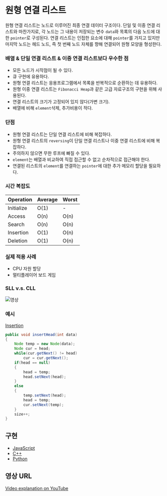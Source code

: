 # 원형 연결 리스트

원형 연결 리스트는 노드로 이루어진 최종 연결 데이터 구조이다. 단일 및 이중 연결 리스트와 마찬가지로, 각 노드는 그 내용이 저장되는 변수 `data`와 목록의 다음 노드에 대한 `pointer`로 구성된다.
연결 리스트는 인접한 요소에 대해 `pointer`를 가지고 있지만 마지막 노드는 헤드 노드, 즉 첫 번째 노드 자체를 향해 연결되어 원형 모양을 형성한다.

### 배열 & 단일 연결 리스트 & 이중 연결 리스트보다 우수한 점

- 모든 노드가 시작점이 될 수 있다.
- 큐 구현에 유용하다.
- 원형 연결 리스트는 응용프로그램에서 목록을 반복적으로 순환하는 데 유용하다.
- 원형 이중 연결 리스트는 `Fibonacci Heap`과 같은 고급 자료구조의 구현을 위해 사용된다.
- 연결 리스트의 크기가 고정되어 있지 않다(가변 크기).
- 배열에 비해 `element`삭제, 추가비용이 적다.

### 단점

- 원형 연결 리스트는 단일 연결 리스트에 비해 복잡하다.
- 원형 연결 리스트의 `reversing`이 단일 연결 리스트나 이중 연결 리스트에 비해 복잡하다.
- 주의하지 않으면 무한 루프에 빠질 수 있다.
- `element`는 배열과 비교하여 직접 접근할 수 없고 순차적으로 접근해야 한다.
- 연결된 리스트의 `element`를 연결하는 `pointer`에 대한 추가 메모리 할당을 필요하다.

### 시간 복잡도

| Operation | Average | Worst |
|-----------|---------|-------|
| Initialize|   O(1)  |    -  |
| Access    |   O(n)  |  O(n) |
| Search    |   O(n)  |  O(n) |
| Insertion |   O(1)  |  O(n) |
| Deletion  |   O(1)  |  O(n) |

### 실제 적용 사례

- CPU 자원 할당
- 멀티플레이어 보드 게임

### SLL v.s. CLL

![영상](https://i0.wp.com/algorithms.tutorialhorizon.com/files/2016/03/Circular-Linked-List.png)

### 예시

<u>Insertion</u>
```java
public void insertHead(int data)
{
	Node temp = new Node(data);
	Node cur = head;
	while(cur.getNext() != head)
		cur = cur.getNext();
	if(head == null)
	{
		head = temp;
		head.setNext(head);
	}
	else
	{
		temp.setNext(head);
		head = temp;
		cur.setNext(temp);
	}
	size++;
}
 ```

## 구현

- [JavaScript](https://github.com/TheAlgorithms/Javascript/blob/master/Data-Structures/Linked-List/SingleCircularLinkedList.js.js)
- [C++](https://github.com/TheAlgorithms/C-Plus-Plus/blob/master/data_structures/cll/cll.cpp)
- [Python](https://github.com/TheAlgorithms/Python/blob/master/data_structures/linked_list/circular_linked_list.py)

## 영상 URL

[Video explanation on YouTube](https://youtu.be/HMkdlu5sP4A)